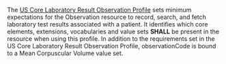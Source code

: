 The [US Core Laboratory Result Observation Profile](http://hl7.org/fhir/us/core/StructureDefinition/us-core-observation-lab) sets minimum expectations for the Observation resource to record, search, and fetch laboratory test results associated with a patient. It identifies which core elements, extensions, vocabularies and value sets **SHALL** be present in the resource when using this profile. In addition to the requirements set in the US Core Laboratory Result Observation Profile, observationCode is bound to a Mean Corpuscular Volume value set.